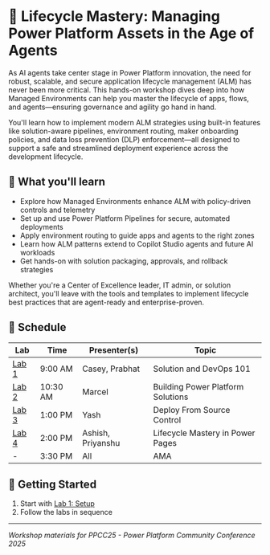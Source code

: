 # 🚀 Lifecycle Mastery: Managing Power Platform Assets in the Age of Agents

As AI agents take center stage in Power Platform innovation, the need for robust, scalable, and secure application lifecycle management (ALM) has never been more critical. This hands-on workshop dives deep into how Managed Environments can help you master the lifecycle of apps, flows, and agents—ensuring governance and agility go hand in hand.

You'll learn how to implement modern ALM strategies using built-in features like solution-aware pipelines, environment routing, maker onboarding policies, and data loss prevention (DLP) enforcement—all designed to support a safe and streamlined deployment experience across the development lifecycle.

## 🎯 What you'll learn

- Explore how Managed Environments enhance ALM with policy-driven controls and telemetry
- Set up and use Power Platform Pipelines for secure, automated deployments
- Apply environment routing to guide apps and agents to the right zones
- Learn how ALM patterns extend to Copilot Studio agents and future AI workloads
- Get hands-on with solution packaging, approvals, and rollback strategies

Whether you're a Center of Excellence leader, IT admin, or solution architect, you'll leave with the tools and templates to implement lifecycle best practices that are agent-ready and enterprise-proven.

## 📅 Schedule

| Lab | Time | Presenter(s) | Topic |
| --- | --- | --- | --- |
| [Lab 1](labs/lab1/lab1.md) | 9:00 AM | Casey, Prabhat | Solution and DevOps 101 |
| [Lab 2](labs/lab2/lab2.md) | 10:30 AM | Marcel | Building Power Platform Solutions |
| [Lab 3](labs/lab3/lab3.md) | 1:00 PM | Yash | Deploy From Source Control |
| [Lab 4](labs/lab4/lab4.md) | 2:00 PM | Ashish, Priyanshu | Lifecycle Mastery in Power Pages |
| - | 3:30 PM | All | AMA |

## 🚀 Getting Started

1. Start with [Lab 1: Setup](labs/lab1/lab1.md)
1. Follow the labs in sequence

---

*Workshop materials for PPCC25 - Power Platform Community Conference 2025*